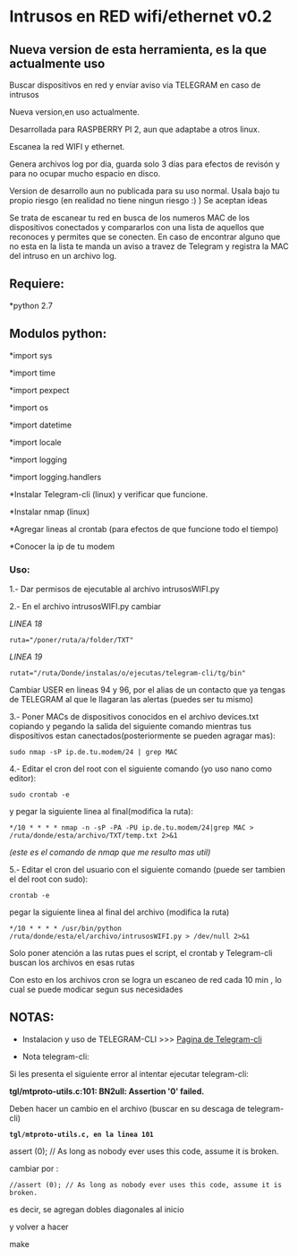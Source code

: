 # Intrusos en RED wifi/ethernet v0.2
## Nueva version de esta herramienta, es la que actualmente uso


Buscar dispositivos en red y envíar aviso via TELEGRAM en caso de intrusos

Nueva version,en uso actualmente.

Desarrollada para RASPBERRY PI 2, aun que adaptabe a otros linux.

Escanea la red WIFI y ethernet.

Genera archivos log por dia, guarda solo 3 días para efectos de revisón y para no ocupar mucho espacio en disco. 

Version de desarrollo aun no publicada para su uso normal. 
Usala bajo tu propio riesgo (en realidad no tiene ningun riesgo :)   ) Se aceptan ideas

Se trata de escanear tu red en busca de los numeros MAC de los dispositivos conectados y compararlos con una lista de aquellos que reconoces y permites que se conecten. En caso de encontrar alguno que no esta en la lista te manda un aviso a travez de Telegram y registra la MAC del intruso en un archivo log.

## Requiere:

*python 2.7

## Modulos python:

*import sys

*import time

*import pexpect

*import os

*import datetime

*import locale

*import logging

*import logging.handlers

*Instalar Telegram-cli (linux) y verificar que funcione.

*Instalar nmap (linux)

*Agregar lineas al crontab (para efectos de que funcione todo el tiempo)

*Conocer la ip de tu modem



### Uso:

1.- Dar permisos de ejecutable al archivo intrusosWIFI.py



2.- En el archivo intrusosWIFI.py cambiar 

*LINEA 18* 

```ruta="/poner/ruta/a/folder/TXT"```

*LINEA 19*

```rutat="/ruta/Donde/instalas/o/ejecutas/telegram-cli/tg/bin"```

Cambiar USER en lineas 94 y 96, por el alias de un contacto que ya tengas de TELEGRAM al que le llagaran las alertas (puedes ser tu mismo)



3.- Poner MACs de dispositivos conocidos en el archivo devices.txt copiando y pegando la salida del siguiente comando mientras tus dispositivos estan canectados(posteriormente se pueden agragar mas):


`sudo nmap -sP ip.de.tu.modem/24 | grep MAC`



4.- Editar el cron del root con el siguiente comando (yo uso nano como editor):


`sudo crontab -e`


y pegar la siguiente linea al final(modifica la ruta):

`*/10 * * * * nmap -n -sP -PA -PU ip.de.tu.modem/24|grep MAC > /ruta/donde/esta/archivo/TXT/temp.txt 2>&1`


*(este es el comando de nmap que me resulto mas util)*



5.- Editar el cron del usuario con el siguiente comando (puede ser tambien el del root con sudo):

`crontab -e`


pegar la siguiente linea al final del archivo (modifica la ruta)


`*/10 * * * * /usr/bin/python /ruta/donde/esta/el/archivo/intrusosWIFI.py > /dev/null 2>&1`


Solo poner atención a las rutas pues el script, el crontab y Telegram-cli buscan los archivos en esas rutas

Con esto en los archivos cron se logra un escaneo de red cada 10 min , lo cual se puede modicar segun sus necesidades



## NOTAS:


* Instalacion y uso de TELEGRAM-CLI >>> [Pagina de Telegram-cli](https://github.com/vysheng/tg)



* Nota telegram-cli: 


Si les presenta el siguiente error al intentar ejecutar telegram-cli:

**tgl/mtproto-utils.c:101: BN2ull: Assertion '0' failed.**


Deben hacer un cambio en el archivo (buscar en su descaga de telegram-cli)

**```tgl/mtproto-utils.c, en la linea 101```**


assert (0); // As long as nobody ever uses this code, assume it is broken.

cambiar por :

`//assert (0); // As long as nobody ever uses this code, assume it is broken.`


es decir, se agregan dobles diagonales al inicio

y volver a hacer

make
